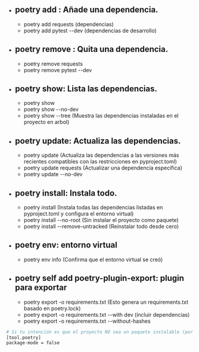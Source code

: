 * ## poetry add <paquete>: Añade una dependencia.
    - poetry add requests (dependencias)
    - poetry add pytest --dev (dependencias de desarrollo)

* ## poetry remove <paquete>: Quita una dependencia.
    - poetry remove requests 
    - poetry remove pytest --dev 

* ## poetry show: Lista las dependencias.
    - poetry show
    - poetry show --no-dev
    - poetry show --tree (Muestra las dependencias instaladas en el proyecto en arbol)

* ## poetry update: Actualiza las dependencias.
    - poetry update (Actualiza las dependencias a las versiones más recientes compatibles con las restricciones en pyproject.toml)
    - poetry update requests (Actualizar una dependencia específica)
    - poetry update --no-dev

* ## poetry install: Instala todo.
    - poetry install (Instala todas las dependencias listadas en pyproject.toml y configura el entorno virtual)
    - poetry install --no-root (Sin instalar el proyecto como paquete)
    - poetry install --remove-untracked (Reinstalar todo desde cero)

* ## poetry env: entorno virtual 
    - poetry env info (Confirma que el entorno virtual se creó)

* ## poetry self add poetry-plugin-export: plugin para exportar
    - poetry export -o requirements.txt (Esto genera un requirements.txt basado en poetry.lock)
    - poetry export -o requirements.txt --with dev (incluir dependencias)
    - poetry export -o requirements.txt --without-hashes

```bash
# Si tu intención es que el proyecto NO sea un paquete instalable (por ejemplo, para desarrollar una librería o aplicación)
[tool.poetry]
package-mode = false
```

